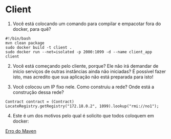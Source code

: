 # Client

1) Você está colocando um comando para compilar e empacotar fora do docker, para quê?

```
#!/bin/bash
mvn clean package
sudo docker build -t client .
sudo docker run --net=isolated -p 2000:1099 -d --name client_app client
```

2) Você está começando pelo cliente, porque? Ele não irá demandar de início 
serviços de outras instâncias ainda não iniciadas? É possível fazer isto, mas acredito
que sua aplicação não está preparada para isto!

3) Você colocou um IP fixo nele. Como construiu a rede? Onde está a construção dessa rede?

```
Contract contract = (Contract) LocateRegistry.getRegistry("172.18.0.2", 1099).lookup("rmi://no1");
```

4) Este é um dos motivos pelo qual é solicito que todos coloquem em docker:

[Erro do Maven](https://raw.githubusercontent.com/ag-ifpb-avalicacao/atividade_SD/master/questao02/screenshots/Screen%20Shot%202018-03-25%20at%2008.26.17.png)



